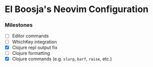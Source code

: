 # El Boosja's Neovim Configuration

### Milestones

- [ ] Editor commands
- [ ] WhichKey integration
- [x] Clojure repl output fix
- [ ] Clojure formatting
- [x] Clojure commands (e.g. `slurp`, `barf`, `raise`, etc.)
